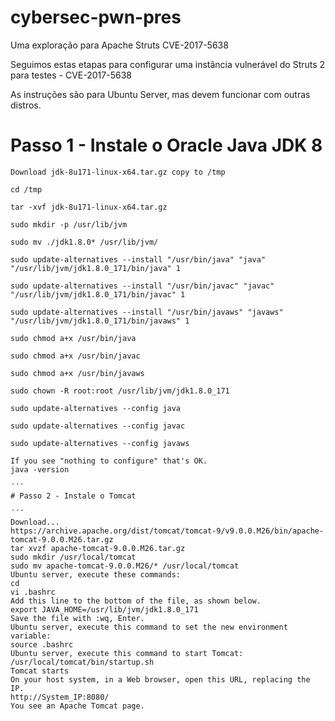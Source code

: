 # cybersec-pwn-pres

Uma exploração para Apache Struts CVE-2017-5638

Seguimos estas etapas para configurar uma instância vulnerável do Struts 2 para testes - CVE-2017-5638

As instruções são para Ubuntu Server, mas devem funcionar com outras distros. 

# Passo 1 - Instale o Oracle Java JDK 8 

```
Download jdk-8u171-linux-x64.tar.gz copy to /tmp

cd /tmp

tar -xvf jdk-8u171-linux-x64.tar.gz

sudo mkdir -p /usr/lib/jvm

sudo mv ./jdk1.8.0* /usr/lib/jvm/

sudo update-alternatives --install "/usr/bin/java" "java" "/usr/lib/jvm/jdk1.8.0_171/bin/java" 1

sudo update-alternatives --install "/usr/bin/javac" "javac" "/usr/lib/jvm/jdk1.8.0_171/bin/javac" 1

sudo update-alternatives --install "/usr/bin/javaws" "javaws" "/usr/lib/jvm/jdk1.8.0_171/bin/javaws" 1

sudo chmod a+x /usr/bin/java

sudo chmod a+x /usr/bin/javac

sudo chmod a+x /usr/bin/javaws

sudo chown -R root:root /usr/lib/jvm/jdk1.8.0_171

sudo update-alternatives --config java

sudo update-alternatives --config javac

sudo update-alternatives --config javaws

If you see "nothing to configure" that's OK.
java -version

´´´
# Passo 2 - Instale o Tomcat

´´´
Download...
https://archive.apache.org/dist/tomcat/tomcat-9/v9.0.0.M26/bin/apache-tomcat-9.0.0.M26.tar.gz
tar xvzf apache-tomcat-9.0.0.M26.tar.gz
sudo mkdir /usr/local/tomcat
sudo mv apache-tomcat-9.0.0.M26/* /usr/local/tomcat
Ubuntu server, execute these commands:
cd
vi .bashrc
Add this line to the bottom of the file, as shown below.
export JAVA_HOME=/usr/lib/jvm/jdk1.8.0_171
Save the file with :wq, Enter.
Ubuntu server, execute this command to set the new environment variable:
source .bashrc
Ubuntu server, execute this command to start Tomcat:
/usr/local/tomcat/bin/startup.sh
Tomcat starts
On your host system, in a Web browser, open this URL, replacing the IP.
http://System_IP:8080/
You see an Apache Tomcat page.


